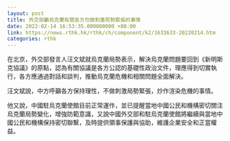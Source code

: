 ```yaml
---
layout: post
title: 外交部籲烏克蘭有關各方勿做刺激局勢緊張的事情
date: 2022-02-14 16:53:35.000000000 +08:00
link: https://news.rthk.hk/rthk/ch/component/k2/1633633-20220214.htm
categories: rthk
---
```


在北京，外交部發言人汪文斌就烏克蘭局勢表示，解決烏克蘭問題要回到《新明斯克協議》的原點，認為有關協議是各方公認的基礎性政治文件，理應得到切實執行，各方應通過對話和談判，推動烏克蘭危機和相關問題全面解決。

汪文斌說，中方呼籲各方保持理性，不做刺激局勢緊張，炒作渲染危機的事情。

他又說，中國駐烏克蘭使館目前正常運作，並已提醒當地中國公民和機構密切關注烏克蘭局勢變化，增強防範意識，又說中國外交部和駐烏克蘭使館將繼續與當地中國公民和機構保持密切聯繫，及時提供領事保護與協助，維護企業安全和正當權益。
